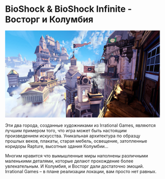 # BioShock & BioShock Infinite - Восторг и Колумбия

![](./images/top-10-interesnyh-igrovyh-lokacij-2.jpg)

Эти два города, созданные художниками из Irrational Games, являются лучшим примером того, что игра может быть настоящим произведением искусства. Уникальная архитектура по образцу прошлых веков, плакаты, старая мебель, освещение, затопленные коридоры Rapture, высотные здания Колумбии…

Многим нравится что вымышленные миры наполнены различными маленькими деталями, которые делают прохождение более увлекательным. И Колумбия, и Восторг дали достаточно эмоций. Irrational Games – в плане реализации локации, вам просто нет равных.
